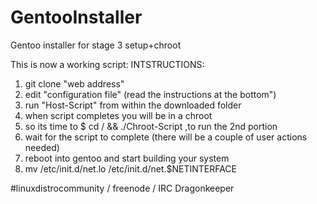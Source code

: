 GentooInstaller
===============

Gentoo installer for stage 3  setup+chroot
  
This is now a working script:
INTSTRUCTIONS:
1. git clone "web address"
2. edit "configuration file" (read the instructions at the bottom")
3. run "Host-Script" from within the downloaded folder
4. when script completes you will be in a chroot
5. so its time to $  cd / && ./Chroot-Script  ,to run the 2nd portion
6. wait for the script to complete (there will be a couple of user actions needed)
7. reboot into gentoo and start building your system
8. mv /etc/init.d/net.lo /etc/init.d/net.$NETINTERFACE

#linuxdistrocommunity / freenode / IRC
Dragonkeeper
